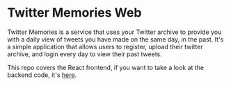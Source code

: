 # Twitter Memories Web
Twitter Memories is a service that uses your Twitter archive to provide you with a daily view of tweets you have made on the same day, in the past. It's a simple application that allows users to register, upload their twitter archive, and login every day to view their past tweets. 
 

This repo covers the React frontend, if you want to take a look at the backend code, it's [here](https://github.com/Gustavo-Cornejo/Twitter_Memories).

